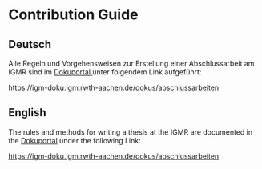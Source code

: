 # Contribution Guide

## Deutsch

Alle Regeln und Vorgehensweisen zur Erstellung einer Abschlussarbeit am IGMR sind im [Dokuportal ](https://igm-doku.igm.rwth-aachen.de/dokumentationen) unter folgendem Link aufgeführt:

https://igm-doku.igm.rwth-aachen.de/dokus/abschlussarbeiten 

## English

The rules and methods for writing a thesis at the IGMR are documented in the [Dokuportal](https://igm-doku.igm.rwth-aachen.de/dokumentationen) under the following Link:

https://igm-doku.igm.rwth-aachen.de/dokus/abschlussarbeiten
